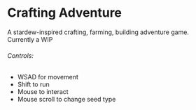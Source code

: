 <h1>Crafting Adventure</h1>
<p>A stardew-inspired crafting, farming, building adventure game.<br>Currently a WIP</p>
<h6>Controls:</h6>
<ul>
  <li>WSAD for movement</li>
  <li>Shift to run</li>
  <li>Mouse to interact</li>
  <li>Mouse scroll to change seed type</li>
</ul>

